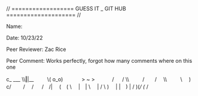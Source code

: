 // ================== GUESS IT _ GIT HUB ==================== //

Name:

Date: 10/23/22

Peer Reviewer: Zac Rice

Peer Comment: Works perfectly, forgot how many comments where on this one



c_     ___
  \\\\__|__|__
　　 \\( o_o)
　　　 > ~  >
　　　/ 　 / \\\\
　　 /　　/　 \\\\
　　 \\　 )　　c/
　　/　 /
　 /　/|
　(　( \\ 
　|　|  \\ 
　| / \\ )
　| |　) |
 /  )(_/
(_ /